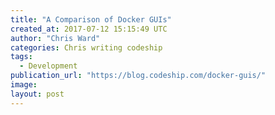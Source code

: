 ```yaml
---
title: "A Comparison of Docker GUIs"
created_at: 2017-07-12 15:15:49 UTC
author: "Chris Ward"
categories: Chris writing codeship
tags: 
  - Development
publication_url: "https://blog.codeship.com/docker-guis/"
image: 
layout: post
---
```

